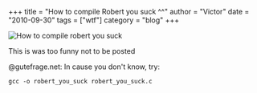 +++
title = "How to compile Robert you suck ^^"
author = "Victor"
date = "2010-09-30"
tags = ["wtf"]
category = "blog"
+++

![How to compile robert you suck](http://dl.dornea.nu/img/2010/209/howto_compile_robert_you_suck.png)

This is was too funny not to be posted

@gutefrage.net: In cause you don't know, try:

~~~.shell
gcc -o robert_you_suck robert_you_suck.c
~~~

[1]: http://static.dornea.nu/img/2010/584690f736866e26965a477d5477ede2.png

